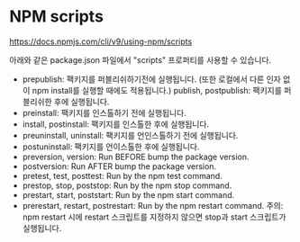 # NPM scripts

https://docs.npmjs.com/cli/v9/using-npm/scripts

아래와 같은 package.json 파일에서 "scripts" 프로퍼티를 사용할 수 있습니다.

- prepublish: 팩키지를 퍼블리쉬하기전에 실행됩니다. (또한 로컬에서 다른 인자 없이 npm install를 실행할 때에도 적용됩니다.)
  publish, postpublish: 팩키지를 퍼블리쉬한 후에 실행됩니다.
- preinstall: 팩키지를 인스톨하기 전에 실행됩니다.
- install, postinstall: 팩키지를 인스톨한 후에 실행됩니다.
- preuninstall, uninstall: 팩키지를 언인스톨하기 전에 실행됩니다.
- postuninstall: 팩키지를 언이스톨한 후에 실행됩니다.
- preversion, version: Run BEFORE bump the package version.
- postversion: Run AFTER bump the package version.
- pretest, test, posttest: Run by the npm test command.
- prestop, stop, poststop: Run by the npm stop command.
- prestart, start, poststart: Run by the npm start command.
- prerestart, restart, postrestart: Run by the npm restart command. 주의: npm restart 시에 restart 스크립트를 지정하지 않으면 stop과 start 스크립트가 실행됩니다.
